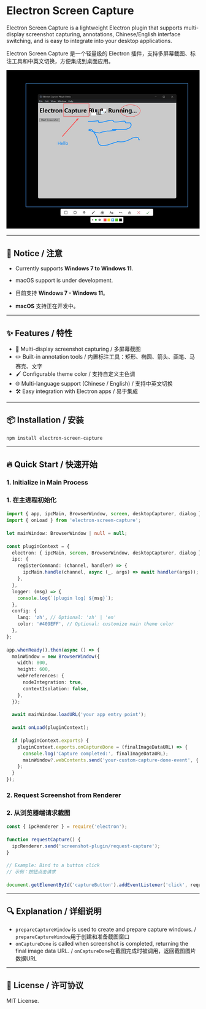 # Electron Screen Capture

Electron Screen Capture is a lightweight Electron plugin that supports multi-display screenshot capturing, annotations, Chinese/English interface switching, and is easy to integrate into your desktop applications.

Electron Screen Capture 是一个轻量级的 Electron 插件，支持多屏幕截图、标注工具和中英文切换，方便集成到桌面应用。

![screenshot.jpg](/screenshot.jpg)

---

## 📢 Notice / 注意

- Currently supports **Windows 7 to Windows 11**.
- macOS support is under development.

- 目前支持 **Windows 7 - Windows 11**。
- **macOS** 支持正在开发中。

---

## ✨ Features / 特性

- 📸 Multi-display screenshot capturing / 多屏幕截图
- ✏️ Built-in annotation tools / 内置标注工具：矩形、椭圆、箭头、画笔、马赛克、文字
- 🖌️ Configurable theme color / 支持自定义主色调
- 🌐 Multi-language support (Chinese / English) / 支持中英文切换
- 🛠️ Easy integration with Electron apps / 易于集成

---

## 📦 Installation / 安装

```bash
npm install electron-screen-capture
```

---

## 🔥 Quick Start / 快速开始

### 1. Initialize in Main Process
### 1. 在主进程初始化

```ts
import { app, ipcMain, BrowserWindow, screen, desktopCapturer, dialog } from 'electron';
import { onLoad } from 'electron-screen-capture';

let mainWindow: BrowserWindow | null = null;

const pluginContext = {
  electron: { ipcMain, screen, BrowserWindow, desktopCapturer, dialog },
  ipc: {
    registerCommand: (channel, handler) => {
      ipcMain.handle(channel, async (_, args) => await handler(args));
    },
  },
  logger: (msg) => {
    console.log(`[plugin log] ${msg}`);
  },
  config: {
    lang: 'zh', // Optional: 'zh' | 'en' 
    color: '#409EFF', // Optional: customize main theme color
  },
};

app.whenReady().then(async () => {
  mainWindow = new BrowserWindow({
    width: 800,
    height: 600,
    webPreferences: {
      nodeIntegration: true,
      contextIsolation: false,
    },
  });

  await mainWindow.loadURL('your app entry point');

  await onLoad(pluginContext);

  if (pluginContext.exports) {
    pluginContext.exports.onCaptureDone = (finalImageDataURL) => {
      console.log('Capture completed:', finalImageDataURL);
      mainWindow?.webContents.send('your-custom-capture-done-event', { image: finalImageDataURL });
    };
  }
});
```

### 2. Request Screenshot from Renderer
### 2. 从浏览器端请求截图

```js
const { ipcRenderer } = require('electron');

function requestCapture() {
  ipcRenderer.send('screenshot-plugin/request-capture');
}

// Example: Bind to a button click
// 示例：按钮点击请求

document.getElementById('captureButton').addEventListener('click', requestCapture);
```

---

## 🔍 Explanation / 详细说明

- `prepareCaptureWindow` is used to create and prepare capture windows. / `prepareCaptureWindow`用于创建和准备截图窗口
- `onCaptureDone` is called when screenshot is completed, returning the final image data URL. / `onCaptureDone`在截图完成时被调用，返回截图图片数据URL

---

## 📄 License / 许可协议

MIT License.

